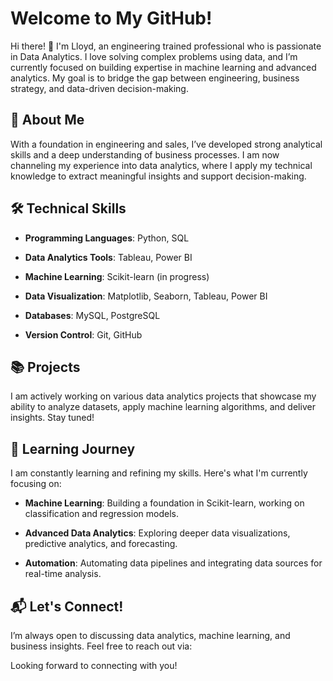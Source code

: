 Welcome to My GitHub!
=====================

Hi there! 👋 I'm Lloyd, an engineering trained professional who is passionate in Data Analytics. I love solving complex problems using data, and I’m currently focused on building expertise in machine learning and advanced analytics. My goal is to bridge the gap between engineering, business strategy, and data-driven decision-making.

🚀 About Me
-----------

With a foundation in engineering and sales, I’ve developed strong analytical skills and a deep understanding of business processes. I am now channeling my experience into data analytics, where I apply my technical knowledge to extract meaningful insights and support decision-making.
      

🛠️ Technical Skills
--------------------

*   **Programming Languages**: Python, SQL
    
*   **Data Analytics Tools**: Tableau, Power BI
    
*   **Machine Learning**: Scikit-learn (in progress)
    
*   **Data Visualization**: Matplotlib, Seaborn, Tableau, Power BI
    
*   **Databases**: MySQL, PostgreSQL
    
*   **Version Control**: Git, GitHub
    

📚 Projects
-----------

I am actively working on various data analytics projects that showcase my ability to analyze datasets, apply machine learning algorithms, and deliver insights. Stay tuned!


🧠 Learning Journey
-------------------

I am constantly learning and refining my skills. Here's what I'm currently focusing on:

*   **Machine Learning**: Building a foundation in Scikit-learn, working on classification and regression models.
    
*   **Advanced Data Analytics**: Exploring deeper data visualizations, predictive analytics, and forecasting.
    
*   **Automation**: Automating data pipelines and integrating data sources for real-time analysis.
    

📬 Let's Connect!
-----------------

I’m always open to discussing data analytics, machine learning, and business insights. Feel free to reach out via:

Looking forward to connecting with you!

